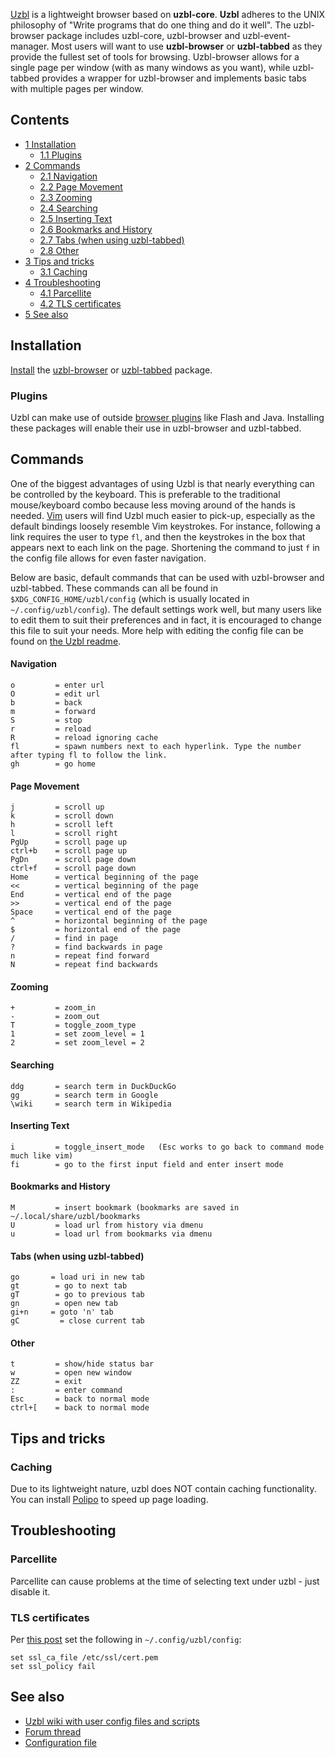 [Uzbl](http://www.uzbl.org/) is a lightweight browser based on **uzbl-core**. **Uzbl** adheres to the UNIX philosophy of "Write programs that do one thing and do it well". The uzbl-browser package includes uzbl-core, uzbl-browser and uzbl-event-manager. Most users will want to use **uzbl-browser** or **uzbl-tabbed** as they provide the fullest set of tools for browsing. Uzbl-browser allows for a single page per window (with as many windows as you want), while uzbl-tabbed provides a wrapper for uzbl-browser and implements basic tabs with multiple pages per window.

## Contents

*   [1 Installation](#Installation)
    *   [1.1 Plugins](#Plugins)
*   [2 Commands](#Commands)
    *   [2.1 Navigation](#Navigation)
    *   [2.2 Page Movement](#Page_Movement)
    *   [2.3 Zooming](#Zooming)
    *   [2.4 Searching](#Searching)
    *   [2.5 Inserting Text](#Inserting_Text)
    *   [2.6 Bookmarks and History](#Bookmarks_and_History)
    *   [2.7 Tabs (when using uzbl-tabbed)](#Tabs_.28when_using_uzbl-tabbed.29)
    *   [2.8 Other](#Other)
*   [3 Tips and tricks](#Tips_and_tricks)
    *   [3.1 Caching](#Caching)
*   [4 Troubleshooting](#Troubleshooting)
    *   [4.1 Parcellite](#Parcellite)
    *   [4.2 TLS certificates](#TLS_certificates)
*   [5 See also](#See_also)

## Installation

[Install](/index.php/Install "Install") the [uzbl-browser](https://aur.archlinux.org/packages/uzbl-browser/) or [uzbl-tabbed](https://aur.archlinux.org/packages/uzbl-tabbed/) package.

### Plugins

Uzbl can make use of outside [browser plugins](/index.php/Browser_plugins "Browser plugins") like Flash and Java. Installing these packages will enable their use in uzbl-browser and uzbl-tabbed.

## Commands

One of the biggest advantages of using Uzbl is that nearly everything can be controlled by the keyboard. This is preferable to the traditional mouse/keyboard combo because less moving around of the hands is needed. [Vim](/index.php/Vim "Vim") users will find Uzbl much easier to pick-up, especially as the default bindings loosely resemble Vim keystrokes. For instance, following a link requires the user to type `fl`, and then the keystrokes in the box that appears next to each link on the page. Shortening the command to just `f` in the config file allows for even faster navigation.

Below are basic, default commands that can be used with uzbl-browser and uzbl-tabbed. These commands can all be found in `$XDG_CONFIG_HOME/uzbl/config` (which is usually located in `~/.config/uzbl/config`). The default settings work well, but many users like to edit them to suit their preferences and in fact, it is encouraged to change this file to suit your needs. More help with editing the config file can be found on [the Uzbl readme](http://www.uzbl.org/readme.php).

#### Navigation

```
o         = enter url
O         = edit url
b         = back
m         = forward
S         = stop
r         = reload
R         = reload ignoring cache
fl        = spawn numbers next to each hyperlink. Type the number after typing fl to follow the link.
gh        = go home

```

#### Page Movement

```
j         = scroll up
k         = scroll down
h         = scroll left
l         = scroll right
PgUp      = scroll page up
ctrl+b    = scroll page up
PgDn      = scroll page down
ctrl+f    = scroll page down
Home      = vertical beginning of the page
<<        = vertical beginning of the page
End       = vertical end of the page
>>        = vertical end of the page
Space     = vertical end of the page
^         = horizontal beginning of the page
$         = horizontal end of the page
/         = find in page
?         = find backwards in page
n         = repeat find forward
N         = repeat find backwards

```

#### Zooming

```
+         = zoom_in
-         = zoom_out
T         = toggle_zoom_type
1         = set zoom_level = 1
2         = set zoom_level = 2

```

#### Searching

```
ddg       = search term in DuckDuckGo
gg        = search term in Google
\wiki     = search term in Wikipedia

```

#### Inserting Text

```
i         = toggle_insert_mode   (Esc works to go back to command mode much like vim)
fi        = go to the first input field and enter insert mode

```

#### Bookmarks and History

```
M         = insert bookmark (bookmarks are saved in ~/.local/share/uzbl/bookmarks
U         = load url from history via dmenu
u         = load url from bookmarks via dmenu

```

#### Tabs (when using uzbl-tabbed)

```
go       = load uri in new tab
gt        = go to next tab
gT        = go to previous tab
gn        = open new tab
gi+n     = goto 'n' tab
gC         = close current tab

```

#### Other

```
t         = show/hide status bar
w         = open new window
ZZ        = exit
:         = enter command
Esc       = back to normal mode
ctrl+[    = back to normal mode

```

## Tips and tricks

### Caching

Due to its lightweight nature, uzbl does NOT contain caching functionality. You can install [Polipo](/index.php/Polipo "Polipo") to speed up page loading.

## Troubleshooting

### Parcellite

Parcellite can cause problems at the time of selecting text under uzbl - just disable it.

### TLS certificates

Per [this post](https://bbs.archlinux.org/viewtopic.php?id=185014) set the following in `~/.config/uzbl/config`:

```
set ssl_ca_file /etc/ssl/cert.pem
set ssl_policy fail

```

## See also

*   [Uzbl wiki with user config files and scripts](http://www.uzbl.org/wiki/)
*   [Forum thread](https://bbs.archlinux.org/viewtopic.php?id=70700)
*   [Configuration file](https://github.com/Dieterbe/uzbl/raw/master/examples/config/config)